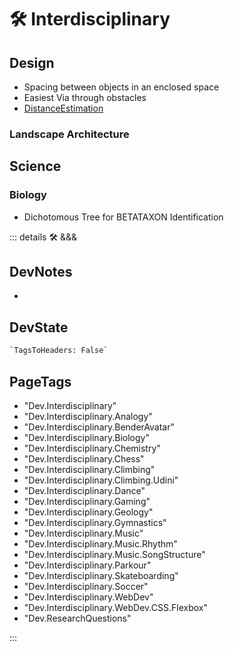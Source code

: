 # 🛠 Interdisciplinary

## Design

- Spacing between objects in an enclosed space
- Easiest Via through obstacles
- [DistanceEstimation](/encyclopedia/Neuro/Estimation/DistanceEstimation)

### Landscape Architecture

## Science

### Biology

- Dichotomous Tree for BETATAXON Identification

::: details 🛠 <dev>&&&</dev>

## DevNotes

-

## DevState

```py
`TagsToHeaders: False`
```

<h2>PageTags</h2>

- "Dev.Interdisciplinary"
- "Dev.Interdisciplinary.Analogy"
- "Dev.Interdisciplinary.BenderAvatar"
- "Dev.Interdisciplinary.Biology"
- "Dev.Interdisciplinary.Chemistry"
- "Dev.Interdisciplinary.Chess"
- "Dev.Interdisciplinary.Climbing"
- "Dev.Interdisciplinary.Climbing.Udini"
- "Dev.Interdisciplinary.Dance"
- "Dev.Interdisciplinary.Gaming"
- "Dev.Interdisciplinary.Geology"
- "Dev.Interdisciplinary.Gymnastics"
- "Dev.Interdisciplinary.Music"
- "Dev.Interdisciplinary.Music.Rhythm"
- "Dev.Interdisciplinary.Music.SongStructure"
- "Dev.Interdisciplinary.Parkour"
- "Dev.Interdisciplinary.Skateboarding"
- "Dev.Interdisciplinary.Soccer"
- "Dev.Interdisciplinary.WebDev"
- "Dev.Interdisciplinary.WebDev.CSS.Flexbox"
- "Dev.ResearchQuestions"

:::
